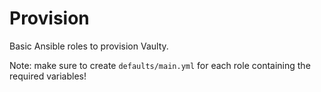 # Provision

Basic Ansible roles to provision Vaulty.

Note: make sure to create `defaults/main.yml` for each role containing the required variables!

